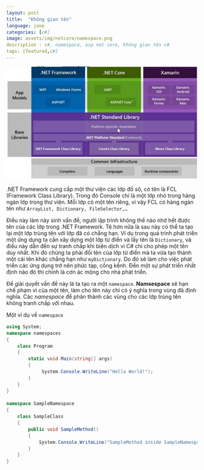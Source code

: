 ```yaml
---
layout: post
title:  "Không gian tên"
language: jane
categories: [c#]
image: assets/img/netcore/namespace.png
description : c#, namespace, asp net core, không gian tên c#
tags: [featured,c#]
---
```

![asp net core,c#,namespace](\assets\img\netcore\architecture.png)

.NET Framework cung cấp một thư viện các lớp đồ sộ, có tên là FCL (Framework Class
Library). Trong đó Console chỉ là một lớp nhỏ trong hàng ngàn lớp trong thư viện. Mỗi lớp có
một tên riêng, vì vậy FCL có hàng ngàn tên như `ArrayList, Dictionary, FileSelector,…`

Điều này làm nảy sinh vấn đề, người lập trình không thể nào nhớ hết được tên của các
lớp trong .NET Framework. Tệ hơn nữa là sau này có thể ta tạo lại một lớp trùng tên với lớp đã
có chẳng hạn. Ví dụ trong quá trình phát triển một ứng dụng ta cần xây dựng một lớp từ điển và
lấy tên là `Dictionary`, và điều này dẫn đến sự tranh chấp khi biên dịch vì C# chỉ cho phép một
tên duy nhất. Khi đó chúng ta phải đổi tên của lớp từ điển mà ta vừa tạo thành một cái tên khác
chẳng hạn như `myDictionary`. Do đó sẽ làm cho việc phát triển các ứng dụng trở nên phức tạp,
cồng kềnh. Đến một sự phát triển nhất định nào đó thì chính là cơn ác mộng cho nhà phát triển.

Để giải quyết vấn đề này là ta tạo ra một `namespace`. **Namsespace** sẽ hạn chế phạm vi
của một tên, làm cho tên này chỉ có ý nghĩa trong vùng đã định nghĩa. Các *namespace* để phân
thành các vùng cho các lớp trùng tên không tranh chấp với nhau.

Một ví dụ về `namespace`

```cs
using System;
namespace namespaces
{
    class Program
    {
        static void Main(string[] args)
        {
             System.Console.WriteLine("Hello World!");
        }
    }
}

namespace SampleNamespace
{
    class SampleClass
    {
        public void SampleMethod()
        {
            System.Console.WriteLine("SampleMethod inside SampleNamespace");
        }
    }
}
```